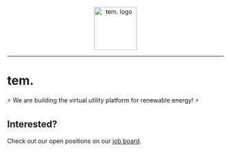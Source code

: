 <!-- markdownlint-disable -->
<div align="center">
  <a href="https://www.tem.energy" title="tem. landing page" target="_blank">
    <img src="https://cdn.tem.energy/tem-logo.png" alt="tem. logo" width="100">
  </a>
</div>
<!-- markdownlint-enable -->

---

# tem.

⚡️ We are building the virtual utility platform for renewable energy! ⚡️

## Interested?

Check out our open positions on our [job board](https://tem-energy.notion.site/9cb96f7d5af14fd28c41ef056a87368b).
